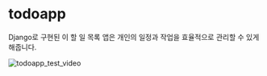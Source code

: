 # todoapp
Django로 구현된 이 할 일 목록 앱은 개인의 일정과 작업을 효율적으로 관리할 수 있게 해줍니다. 

![todoapp_test_video](https://github.com/user-attachments/assets/92483d7b-c699-4839-bf16-313f4c315aab)
